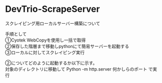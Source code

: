 # DevTrio-ScrapeServer

スクレイピング用ローカルサーバー構築について  

手順として  
①Cyotek WebCopyを使用し一括で取得  
②保存した階層まで移動しpythonにて簡易サーバーを起動する  
③ローカルに対してスクレイピング実行  

②についてどのように起動するか以下に示す。  
対象のディレクトリに移動して Python  -m http.server 何かしらのポート で実行
